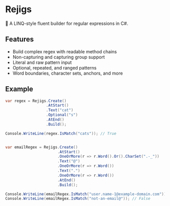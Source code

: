 # Rejigs

🧩 A LINQ-style fluent builder for regular expressions in C#.

## Features

- Build complex regex with readable method chains
- Non-capturing and capturing group support
- Literal and raw pattern input
- Optional, repeated, and ranged patterns
- Word boundaries, character sets, anchors, and more

## Example

```csharp
var regex = Rejigs.Create()
                  .AtStart()
                  .Text("cat")
                  .Optional("s")
                  .AtEnd()
                  .Build();

Console.WriteLine(regex.IsMatch("cats")); // True


var emailRegex = Rejigs.Create()
                       .AtStart()
                       .OneOrMore(r => r.Word().Or().CharSet(".-_"))      // local part
                       .Text("@")
                       .OneOrMore(r => r.Word())                          // domain
                       .Text(".")
                       .OneOrMore(r => r.Word())                          // TLD
                       .AtEnd()
                       .Build();

Console.WriteLine(emailRegex.IsMatch("user.name-1@example-domain.com")); // True
Console.WriteLine(emailRegex.IsMatch("not-an-email@")); // False


